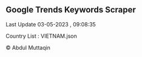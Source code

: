 

## Google Trends Keywords Scraper 
 
Last Update 03-05-2023 , 09:08:35

Country List :
VIETNAM.json



© Abdul Muttaqin 
